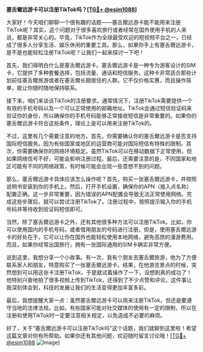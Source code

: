 **塞舌爾远游卡可以注册TikTok吗？[[TG💪+ @esim1088](https://t.me/s/esim1088)]**

大家好！今天咱们聊聊一个很有趣的话题——塞舌爾远游卡能不能用来注册TikTok呢？其实，这个问题对于很多喜欢旅行或者经常在国外使用手机的人来说，都是非常关心的。毕竟，TikTok作为全球最受欢迎的短视频平台之一，已经成了很多人分享生活、娱乐休闲的重要工具。那么，如果你手上有塞舌爾远游卡，是不是也能轻松注册TikTok呢？让我们一起来探讨一下吧！

首先，我们得明白什么是塞舌爾远游卡。塞舌爾远游卡是一种专为游客设计的SIM卡，它提供了多种套餐选择，包括流量、通话和短信服务。这种卡非常适合那些计划前往塞舌爾旅游或者在塞舌爾长期居住的人群。它不仅价格实惠，而且操作简单，能让你随时随地保持联系。

接下来，咱们来谈谈TikTok的注册要求。通常情况下，注册TikTok需要提供一个有效的手机号码以及一个可以正常使用的邮箱地址。TikTok会通过短信验证码来验证你的身份，所以确保你的手机号码能够正常接收短信是非常重要的。如果你的塞舌爾远游卡符合这些条件，理论上是可以用来注册TikTok的。

不过，这里有几个需要注意的地方。首先，你需要确认你的塞舌爾远游卡是否支持国际短信服务。因为有些国家或地区的运营商可能对国际短信有特殊的限制。其次，你需要确保你的网络环境稳定。虽然TikTok可以在移动数据下正常使用，但如果网络信号不好，可能会影响注册过程。最后，还需要注意的是，不同国家和地区可能有不同的网络政策，有时候可能会出现一些意想不到的问题。

那么，塞舌爾远游卡具体应该怎么操作呢？首先，购买一张塞舌爾远游卡，并按照说明书安装到你的手机上。然后，打开手机设置，确保你的APN（接入点名称）配置正确。这一步非常重要，因为错误的APN配置会导致无法正常使用网络。完成这些步骤后，就可以尝试注册TikTok了。注册过程中，按照提示输入你的手机号码并等待收到验证码短信即可。

当然，除了塞舌爾远游卡之外，还有其他很多种方法可以注册TikTok。比如，你可以使用国内的手机号码，或者借用朋友的号码进行注册。但是，使用塞舌爾远游卡的好处在于，它可以让你在国外也能轻松使用本地网络，避免高昂的漫游费用。而且，如果你经常出国旅行，拥有一张国际通用的SIM卡确实非常方便。

说到这里，我想分享一个小故事。有一次，我有个朋友去塞舌爾旅游，他为了方便联系家人和朋友，特意购买了一张塞舌爾远游卡。结果，在他游览景点的时候，突然想到可以用这张卡注册TikTok，于是就试着操作了一下，没想到真的成功了！他特别兴奋地拍了很多视频上传到TikTok，还得到了不少点赞和评论。这件事让我深刻体会到，科技的发展让我们的生活变得更加丰富多彩。

最后，我想提醒大家一点：虽然塞舌爾远游卡可以用来注册TikTok，但还是要遵守当地的法律法规。比如，有些国家可能对社交媒体的使用有一定的限制，所以在注册和使用TikTok时一定要注意相关规定，以免造成不必要的麻烦。

好了，关于“塞舌爾远游卡可以注册TikTok吗”这个话题，我们就聊到这里啦！希望这篇文章对你有所帮助。如果你还有其他问题，欢迎随时留言讨论哦！[[TG💪+ @esim1088](https://t.me/s/esim1088) ![Image](https://i.postimg.cc/4NQfJmqS/Snipaste-2025-05-13-00-14-12.png)]